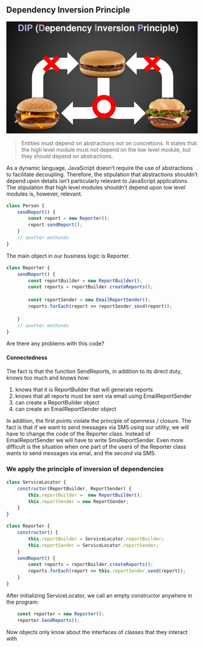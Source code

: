 ## Dependency Inversion Principle

![Single Responsibility Principle image](./assets/di.jpg)

> Entities must depend on abstractions not on concretions. It states that the high level module must not depend on the low level module, but they should depend on abstractions.

As a dynamic language, JavaScript doesn’t require the use of abstractions to facilitate decoupling. Therefore, the stipulation that abstractions shouldn’t depend upon details isn’t particularly relevant to JavaScript applications. The stipulation that high level modules shouldn’t depend upon low level modules is, however, relevant.

```javascript
class Person {
    sendReport() {
        const report = new Reporter();
        report.sendReport();
    }
    // another methonds
}
```
The main object in our business logic is Reporter.

```javascript
class Reporter {
    sendReport() {
        const reportBuilder = new ReportBuilder();
        const reports = reportBuilder.createReports();

        const reportSender = new EmailReportSender();
        reports.forEach(report => reportSender.send(report));

    }
    // another methonds
}
```

Are there any problems with this code?

#### Connectedness

The fact is that the function SendReports, in addition to its direct duty, knows too much and knows how:

1. knows that it is ReportBuilder that will generate reports
2. knows that all reports must be sent via email using EmailReportSender
3. can create a ReportBuilder object
4. can create an EmailReportSender object

In addition, the first points violate the principle of openness / closure. The fact is that if we want to send messages via SMS using our utility, we will have to change the code of the Reporter class. Instead of EmailReportSender we will have to write SmsReportSender. Even more difficult is the situation when one part of the users of the Reporter class wants to send messages via emal, and the second via SMS.

### We apply the principle of inversion of dependencies

```javascript
class ServiceLocator {
    constructor(ReportBuilder, ReportSender) {
        this.reportBuilder =  new ReportBuilder();
        this.reportSender = new ReportSender;
    }
}
```

```javascript
class Reporter {
    constructor() {
        this.reportBuilder = ServiceLocator.reportBuilder;
        this.reportSender = ServiceLocator.reportSender;
    }
    sendReport() {
        const reports = reportBuilder.createReports();
        reports.forEach(report => this.reportSender.send(report));
    }
}
```
After initializing ServiceLocator, we call an empty constructor anywhere in the program:

```javascript
    const reporter = new Reporter(); 
    reporter.SendReports();  
```

Now objects only know about the interfaces of classes that they interact with